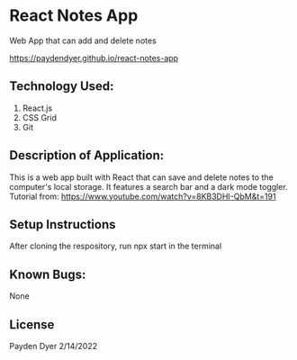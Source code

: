 # React Notes App


Web App that can add and delete notes

https://paydendyer.github.io/react-notes-app
## Technology Used:
1. React.js
2. CSS Grid
3. Git

## Description of Application:
This is a web app built with React that can save and delete notes to the computer's local storage. It features a search bar and a dark mode toggler. Tutorial from: https://www.youtube.com/watch?v=8KB3DHI-QbM&t=191

## Setup Instructions
After cloning the respository, run npx start in the terminal

## Known Bugs:
None

## License
Payden Dyer 2/14/2022
